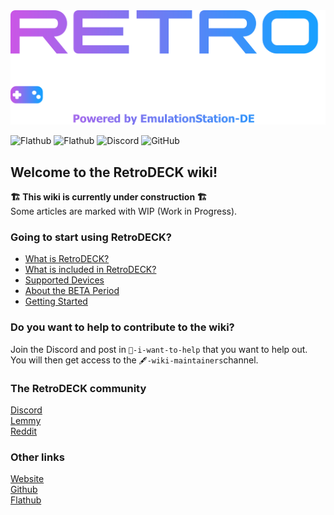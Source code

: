 <img src="wiki_images/logos/rd-stacked-esde-logo.png" width="600">

![Flathub](https://img.shields.io/flathub/downloads/net.retrodeck.retrodeck)
![Flathub](https://img.shields.io/flathub/v/net.retrodeck.retrodeck)
![Discord](https://img.shields.io/discord/951662718102962256?label=discord)
![GitHub](https://img.shields.io/github/license/XargonWan/RetroDECK)

## Welcome to the RetroDECK wiki!

**🏗️ This wiki is currently under construction 🏗️**<br>
Some articles are marked with WIP (Work in Progress).

### Going to start using RetroDECK?

- [What is RetroDECK?](wiki_general/what-is-retrodeck.md)
- [What is included in RetroDECK?](wiki_general/what-is-included.md)
- [Supported Devices](wiki_general/supported-devices/)
- [About the BETA Period](wiki_general/beta-period/)
- [Getting Started](wiki_howto_faq/retrodeck-start/)

### Do you want to help to contribute to the wiki?

Join the Discord and post in `💙-i-want-to-help` that you want to help out.
You will then get access to the `🖋-wiki-maintainers`channel.


### The RetroDECK community
[Discord](https://discord.gg/Dz3szYsP8g)<br/>
[Lemmy](https://lemmy.zip/c/retrodeck)<br/>
[Reddit](https://www.reddit.com/r/retrodeck)<br/>

### Other links
[Website](https://retrodeck.net) <br/>
[Github](https://github.com/XargonWan/) <br/>
[Flathub](https://flathub.org/apps/net.retrodeck.retrodeck)<br>
